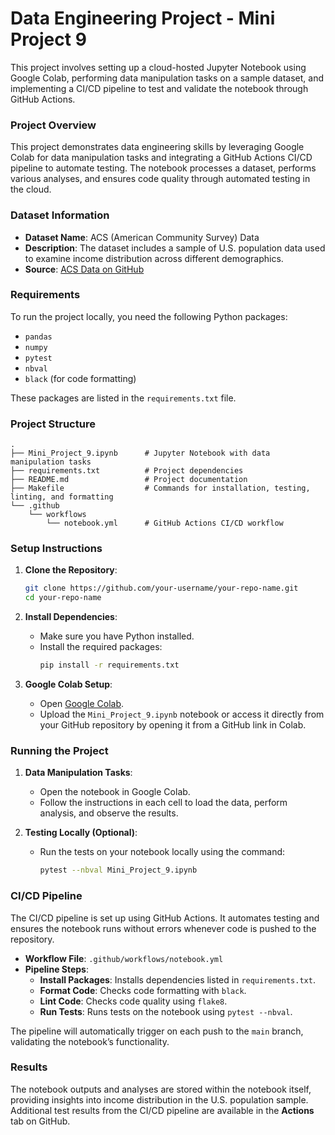 
# Data Engineering Project - Mini Project 9

This project involves setting up a cloud-hosted Jupyter Notebook using Google Colab, performing data manipulation tasks on a sample dataset, and implementing a CI/CD pipeline to test and validate the notebook through GitHub Actions.

### Project Overview
This project demonstrates data engineering skills by leveraging Google Colab for data manipulation tasks and integrating a GitHub Actions CI/CD pipeline to automate testing. The notebook processes a dataset, performs various analyses, and ensures code quality through automated testing in the cloud.

### Dataset Information
- **Dataset Name**: ACS (American Community Survey) Data
- **Description**: The dataset includes a sample of U.S. population data used to examine income distribution across different demographics.
- **Source**: [ACS Data on GitHub](https://github.com/nickeubank/MIDS_Data/raw/refs/heads/master/US_AmericanCommunitySurvey/US_ACS_2017_10pct_sample.dta?download=)

### Requirements
To run the project locally, you need the following Python packages:
- `pandas`
- `numpy`
- `pytest`
- `nbval`
- `black` (for code formatting)

These packages are listed in the `requirements.txt` file.

### Project Structure
```
.
├── Mini_Project_9.ipynb      # Jupyter Notebook with data manipulation tasks
├── requirements.txt          # Project dependencies
├── README.md                 # Project documentation
├── Makefile                  # Commands for installation, testing, linting, and formatting
└── .github
    └── workflows
        └── notebook.yml      # GitHub Actions CI/CD workflow
```

### Setup Instructions
1. **Clone the Repository**:
   ```bash
   git clone https://github.com/your-username/your-repo-name.git
   cd your-repo-name
   ```

2. **Install Dependencies**:
   - Make sure you have Python installed.
   - Install the required packages:
     ```bash
     pip install -r requirements.txt
     ```

3. **Google Colab Setup**:
   - Open [Google Colab](https://colab.research.google.com/).
   - Upload the `Mini_Project_9.ipynb` notebook or access it directly from your GitHub repository by opening it from a GitHub link in Colab.

### Running the Project
1. **Data Manipulation Tasks**:
   - Open the notebook in Google Colab.
   - Follow the instructions in each cell to load the data, perform analysis, and observe the results.

2. **Testing Locally (Optional)**:
   - Run the tests on your notebook locally using the command:
     ```bash
     pytest --nbval Mini_Project_9.ipynb
     ```

### CI/CD Pipeline
The CI/CD pipeline is set up using GitHub Actions. It automates testing and ensures the notebook runs without errors whenever code is pushed to the repository.

- **Workflow File**: `.github/workflows/notebook.yml`
- **Pipeline Steps**:
  - **Install Packages**: Installs dependencies listed in `requirements.txt`.
  - **Format Code**: Checks code formatting with `black`.
  - **Lint Code**: Checks code quality using `flake8`.
  - **Run Tests**: Runs tests on the notebook using `pytest --nbval`.

The pipeline will automatically trigger on each push to the `main` branch, validating the notebook’s functionality.

### Results
The notebook outputs and analyses are stored within the notebook itself, providing insights into income distribution in the U.S. population sample. Additional test results from the CI/CD pipeline are available in the **Actions** tab on GitHub.
